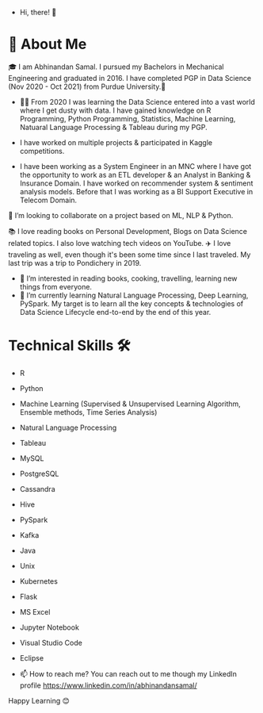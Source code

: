 - Hi, there! 👋 
# 🚀 About Me
🎓 I am Abhinandan Samal. I pursued my Bachelors in Mechanical Engineering and graduated in 2016. I have completed PGP in Data Science (Nov 2020 - Oct 2021) from Purdue University.👀  
- 👨‍💻 From 2020 I was learning the Data Science entered into a vast world where I get dusty with data. I have gained knowledge on R Programming, Python Programming, Statistics, Machine Learning, Natuaral Language Processing & Tableau during my PGP.
- I have worked on multiple projects & participated in Kaggle competitions.

- I have been working as a System Engineer in an MNC where I have got the opportunity to work as an ETL developer & an Analyst in Banking & Insurance Domain. I have worked on recommender system & sentiment analysis models. Before that I was working as a BI Support Executive in Telecom Domain.

💞️ I’m looking to collaborate on a project based on ML, NLP & Python.

📚 I love reading books on Personal Development, Blogs on Data Science related topics. I also love watching tech videos on YouTube.
✈️ I love traveling as well, even though it's been some time since I last traveled. My last trip was a trip to Pondichery in 2019.
- 👀 I’m interested in reading books, cooking, travelling, learning new things from everyone. 
- 🌱 I’m currently learning Natural Language Processing, Deep Learning, PySpark. My target is to learn all the key concepts & technologies of Data Science Lifecycle end-to-end by the end of this year.

# Technical Skills 🛠️
- R  
- Python  
- Machine Learning (Supervised & Unsupervised Learning Algorithm, Ensemble methods, Time Series Analysis)  
- Natural Language Processing  
- Tableau  
- MySQL  
- PostgreSQL  
- Cassandra  
- Hive  
- PySpark  
- Kafka  
- Java  
- Unix  
- Kubernetes
- Flask
- MS Excel  
- Jupyter Notebook  
- Visual Studio Code  
- Eclipse


- 📫 How to reach me?  You can reach out to me though my LinkedIn profile https://www.linkedin.com/in/abhinandansamal/

Happy Learning 😊
